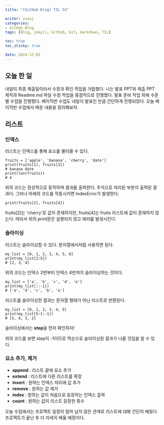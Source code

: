 ```yaml
---
title: "[GitHub Blog] TIL 54"

writer: ysooj
categories:
- GitHub Blog
tags: [Blog, jekyll, Github, Git, markdown, TIL]

toc: true
toc_sticky: true

date: 2024-12-03
---
```


## **오늘 한 일**

내일이 최종 제출일이라서 수정과 확인 작업을 거듭했다. 나는 발표 PPT와 제출 PPT 제작과 Readme.md 파일 수정 작업을 중점적으로 진행했다. 발표 준비 작업 외에 수준별 수업을 진행했다. 베이직반 수업도 내일이 발표인 만큼 간단하게 진행되었다. 오늘 베이직반 수업에서 배운 내용을 정리해보자.

## **리스트**

### **인덱스**

리스트는 인덱스를 통해 요소를 불러올 수 있다.

```
fruits = ['apple', 'banana', 'cherry', 'date']
print(fruits[1], fruits[3])
# banana date
print(len(fruits))
# 4
```

위의 코드는 정상적으로 동작하며 결과를 출력한다. 주석으로 처리된 부분이 출력된 결과다. 그러나 아래의 코드를 작동시키면 IndexError가 발생한다.

```
print(fruits[2], fruits[4])
```

fruits\[2\]는 'cherry'로 값이 존재하지만, fruits\[4\]는 fruits 리스트에 값이 존재하지 않는다. 따라서 위의 print문은 실행되지 않고 에러를 발생시킨다.

### **슬라이싱**

리스트는 슬라이싱할 수 있다. 문자열에서처럼 사용하면 된다.

```
my_list = [0, 1, 2, 3, 4, 5, 6]
print(my_list[2:5])
# [2, 3, 4]
```

위의 코드는 인덱스 2번부터 인덱스 4번까지 슬라이싱하는 것이다.

```
my_list = ['a', 'b', 'c', 'd', 'e']
print(my_list[::-1])
# ['e', 'd', 'c', 'b', 'a']
```

리스트를 슬라이싱한 결과는 문자열 형태가 아닌 리스트로 반환된다.

```
my_list = [0, 1, 2, 3, 4, 5]
print(my_list[5:1:-1])
# [5, 4, 3, 2]
```

슬라이싱에서는 **step**을 먼저 확인하자!

위의 코드를 보면 step이 -1이므로 역순으로 슬라이싱된 결과가 나올 것임을 알 수 있다.

### **요소 추가, 제거**

-   **append** : 리스트 끝에 요소 추가
-   **extend** : 리스트에 다른 리스트를 확장
-   **insert** : 원하는 인덱스 자리에 값 추가
-   **remove** : 원하는 값 제거
-   **index** : 원하는 값이 처음으로 등장하는 인덱스 출력
-   **count** : 원하는 값이 리스트 등장한 횟수

오늘 수업에서는 프로젝트 일정이 얼마 남지 않은 관계로 리스트에 대해 간단히 배웠다. 프로젝트가 끝난 후 더 자세히 배울 예정이다.